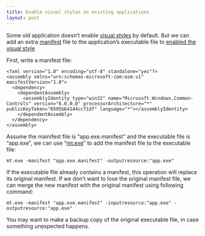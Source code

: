 ```yaml
---
title: Enable visual styles on existing applications
layout: post
---
```


Some old application doesn’t enable [visual styles](http://msdn.microsoft.com/library/bb773187.aspx) by default. But we can add an extra [manifest](http://msdn.microsoft.com/library/aa375365.aspx) file to the application’s executable file to [enabled the visual style](http://msdn.microsoft.com/library/bb773175.aspx)

First, write a manifest file:

    <?xml version="1.0" encoding="utf-8" standalone="yes"?>
    <assembly xmlns="urn:schemas-microsoft-com:asm.v1" manifestVersion="1.0">
      <dependency>
        <dependentAssembly>
          <assemblyIdentity type="win32" name="Microsoft.Windows.Common-Controls" version="6.0.0.0" processorArchitecture="*" publicKeyToken="6595b64144ccf1df" language="*"></assemblyIdentity>
        </dependentAssembly>
      </dependency>
    </assembly>

Assume the mainifest file is “app.exe.manifest” and the executable file is “app.exe”, we can use “[mt.exe](http://msdn.microsoft.com/library/aa375649.aspx)” to add the manifest file to the executable file:

    mt.exe -manifest "app.exe.manifest" -outputresource:"app.exe"

If the executable file already contains a manifest, this operation will replace its original manifest. If we don’t want to lose the original manifest file, we can merge the new manifest with the original manifest using following command:

    mt.exe -manifest "app.exe.manifest" -inputresource:"app.exe" -outputresource:"app.exe"

You may want to make a backup copy of the original executable file, in case something unexpected happens.
